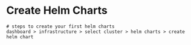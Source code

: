 # Create Helm Charts

```
# steps to create your first helm charts
dashboard > infrastructure > select cluster > helm charts > create helm chart
```

<figure><img src="../../.gitbook/assets/Screenshot 2024-03-01 at 1.24.39 PM.png" alt=""><figcaption></figcaption></figure>
